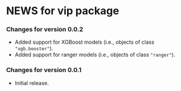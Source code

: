 # NEWS for vip package

### Changes for version 0.0.2

* Added support for XGBoost models (i.e., objects of class `"xgb.booster"`).
* Added support for ranger models (i.e., objects of class `"ranger"`).


### Changes for version 0.0.1

* Initial release.
